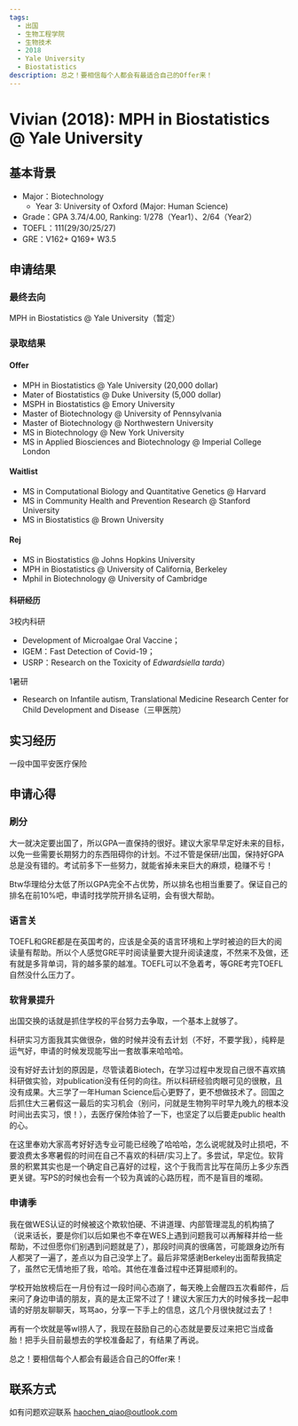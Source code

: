 ```yaml
---
tags:
  - 出国
  - 生物工程学院
  - 生物技术
  - 2018
  - Yale University
  - Biostatistics
description: 总之！要相信每个人都会有最适合自己的Offer来！
---
```


# Vivian (2018): MPH in Biostatistics @ Yale University

## 基本背景

- Major：Biotechnology
  - Year 3: University of Oxford (Major: Human Science)
- Grade：GPA 3.74/4.00, Ranking: 1/278（Year1）、2/64（Year2）
- TOEFL：111(29/30/25/27)
- GRE：V162+ Q169+ W3.5

## 申请结果

### 最终去向

MPH in Biostatistics @ Yale University（暂定）

### 录取结果

#### Offer

-	MPH in Biostatistics @ Yale University (20,000 dollar)
-	Mater of Biostatistics @ Duke University (5,000 dollar)
-	MSPH in Biostatistics @ Emory University
-	Master of Biotechnology @ University of Pennsylvania
-	Master of Biotechnology @ Northwestern University
-	MS in Biotechnology @ New York University
-	MS in Applied Biosciences and Biotechnology @ Imperial College       London

#### Waitlist

-	MS in Computational Biology and Quantitative Genetics @ Harvard	
-	MS in Community Health and Prevention Research @ Stanford University
-	MS in Biostatistics @ Brown University

#### Rej

- MS in Biostatistics @ Johns Hopkins University
- MPH in Biostatistics @ University of California, Berkeley
- Mphil in Biotechnology @ University of Cambridge

#### 科研经历

3校内科研 

* Development of Microalgae Oral Vaccine；
* IGEM：Fast Detection of Covid-19；
* USRP：Research on the Toxicity of *Edwardsiella tarda*）

1暑研 

* Research on Infantile autism, Translational Medicine Research Center for Child Development and Disease（三甲医院）

## 实习经历

一段中国平安医疗保险

## 申请心得

### 刷分

​       大一就决定要出国了，所以GPA一直保持的很好。建议大家早早定好未来的目标，以免一些需要长期努力的东西阻碍你的计划。不过不管是保研/出国，保持好GPA总是没有错的。考试前多下一些努力，就能省掉未来巨大的麻烦，稳赚不亏！

​       Btw华理给分太低了所以GPA完全不占优势，所以排名也相当重要了。保证自己的排名在前10%吧，申请时找学院开排名证明，会有很大帮助。

### 语言关

TOEFL和GRE都是在英国考的，应该是全英的语言环境和上学时被迫的巨大的阅读量有帮助。所以个人感觉GRE平时阅读量要大提升阅读速度，不然来不及做，还有就是多背单词，背的越多蒙的越准。TOEFL可以不急着考，等GRE考完TOEFL自然没什么压力了。

### 软背景提升

出国交换的话就是抓住学校的平台努力去争取，一个基本上就够了。

科研实习方面我其实做很杂，做的时候并没有去计划（不好，不要学我），纯粹是运气好，申请的时候发现能写出一套故事来哈哈哈。

​       没有好好去计划的原因是，尽管读着Biotech，在学习过程中发现自己很不喜欢搞科研做实验，对publication没有任何的向往。所以科研经验肉眼可见的很散，且没有成果。大三学了一年Human Science后心更野了，更不想做技术了。回国之后抓住大三暑假这一最后的实习机会（别问，问就是生物狗平时早九晚九的根本没时间出去实习，恨！），去医疗保险体验了一下，也坚定了以后要走public health的心。

​       在这里奉劝大家高考好好选专业可能已经晚了哈哈哈，怎么说呢就及时止损吧，不要浪费太多寒暑假的时间在自己不喜欢的科研/实习上了。多尝试，早定位。软背景的积累其实也是一个确定自己喜好的过程，这个于我而言比写在简历上多少东西更关键。写PS的时候也会有一个较为真诚的心路历程，而不是盲目的堆砌。

### 申请季

我在做WES认证的时候被这个欺软怕硬、不讲道理、内部管理混乱的机构搞了（说来话长，要是你们以后如果也不幸在WES上遇到问题我可以再解释并给一些帮助，不过但愿你们别遇到问题就是了），那段时间真的很痛苦，可能跟身边所有人都哭了一遍了，差点以为自己没学上了。最后非常感谢Berkeley出面帮我搞定了，虽然它无情地拒了我，哈哈。其他在准备过程中还算挺顺利的。

学校开始放榜后在一月份有过一段时间心态崩了，每天晚上会醒四五次看邮件，后来问了身边申请的朋友，真的是太正常不过了！建议大家压力大的时候多找一起申请的好朋友聊聊天，骂骂ao，分享一下手上的信息，这几个月很快就过去了！

再有一个坎就是等wl捞人了，我现在鼓励自己的心态就是要反过来把它当成备胎！把手头目前最想去的学校准备起了，有结果了再说。

总之！要相信每个人都会有最适合自己的Offer来！

## 联系方式

如有问题欢迎联系 haochen_qiao@outlook.com

 